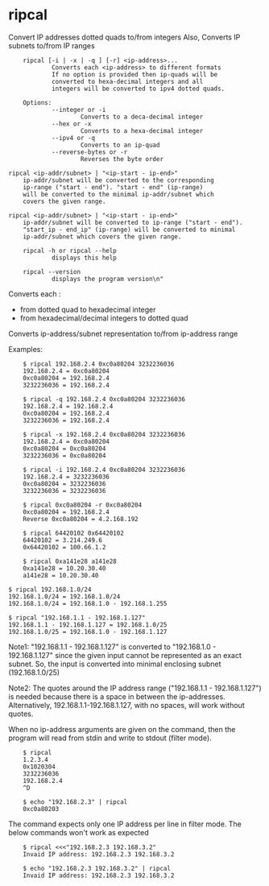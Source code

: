 # ripcal
Convert IP addresses dotted quads to/from integers
Also, Converts IP subnets to/from IP ranges

        ripcal [-i | -x | -q ] [-r] <ip-address>...
                Converts each <ip-address> to different formats
                If no option is provided then ip-quads will be
                converted to hexa-decimal integers and all
                integers will be converted to ipv4 dotted quads.

        Options:
                --integer or -i
                        Converts to a deca-decimal integer
                --hex or -x
                        Converts to a hexa-decimal integer
                --ipv4 or -q
                        Converts to an ip-quad
                --reverse-bytes or -r
                        Reverses the byte order

	ripcal <ip-addr/subnet> | "<ip-start - ip-end>"
		ip-addr/subnet will be converted to the corresponding
		ip-range ("start - end"). "start - end" (ip-range)
		will be converted to the minimal ip-addr/subnet which
		covers the given range.

	ripcal <ip-addr/subnet> | "<ip-start - ip-end>"
		ip-addr/subnet will be converted to ip-range ("start - end").
		"start_ip - end_ip" (ip-range) will be converted to minimal
		ip-addr/subnet which covers the given range.

        ripcal -h or ripcal --help
                displays this help

        ripcal --version
                displays the program version\n"

Converts each <ip-address>:
- from dotted quad to hexadecimal integer
- from hexadecimal/decimal integers to dotted quad

Converts ip-address/subnet representation to/from ip-address range

Examples:

        $ ripcal 192.168.2.4 0xc0a80204 3232236036
        192.168.2.4 = 0xc0a80204
        0xc0a80204 = 192.168.2.4
        3232236036 = 192.168.2.4

        $ ripcal -q 192.168.2.4 0xc0a80204 3232236036
        192.168.2.4 = 192.168.2.4
        0xc0a80204 = 192.168.2.4
        3232236036 = 192.168.2.4

        $ ripcal -x 192.168.2.4 0xc0a80204 3232236036
        192.168.2.4 = 0xc0a80204
        0xc0a80204 = 0xc0a80204
        3232236036 = 0xc0a80204

        $ ripcal -i 192.168.2.4 0xc0a80204 3232236036
        192.168.2.4 = 3232236036
        0xc0a80204 = 3232236036
        3232236036 = 3232236036

        $ ripcal 0xc0a80204 -r 0xc0a80204
        0xc0a80204 = 192.168.2.4
        Reverse 0xc0a80204 = 4.2.168.192

        $ ripcal 64420102 0x64420102
        64420102 = 3.214.249.6
        0x64420102 = 100.66.1.2

        $ ripcal 0xa141e28 a141e28
        0xa141e28 = 10.20.30.40
        a141e28 = 10.20.30.40

	$ ripcal 192.168.1.0/24
	192.168.1.0/24 = 192.168.1.0/24
	192.168.1.0/24 = 192.168.1.0 - 192.168.1.255

	$ ripcal "192.168.1.1 - 192.168.1.127"
	192.168.1.1 - 192.168.1.127 = 192.168.1.0/25
	192.168.1.0/25 = 192.168.1.0 - 192.168.1.127

Note1: "192.168.1.1 - 192.168.1.127" is converted to "192.168.1.0 - 192.168.1.127"
since the given input cannot be represented as an exact subnet. So, the input is
converted into minimal enclosing subnet (192.168.1.0/25)

Note2: The quotes around the IP address range ("192.168.1.1 - 192.168.1.127")
is needed because there is a space in between the ip-addresses. Alternatively,
192.168.1.1-192.168.1.127, with no spaces, will work without quotes.

When no ip-address arguments are given on the command, then the program
will read from stdin and write to stdout (filter mode).

        $ ripcal
        1.2.3.4
        0x1020304
        3232236036
        192.168.2.4
        ^D

        $ echo "192.168.2.3" | ripcal
        0xc0a80203

The command expects only one IP address per line in filter mode. The below
commands won't work as expected

        $ ripcal <<<"192.168.2.3 192.168.3.2"
        Invaid IP address: 192.168.2.3 192.168.3.2

        $ echo "192.168.2.3 192.168.3.2" | ripcal
        Invaid IP address: 192.168.2.3 192.168.3.2

